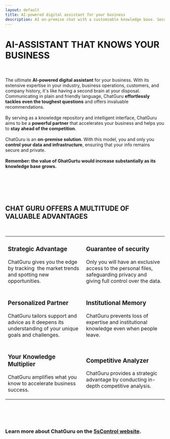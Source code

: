 ```yaml
---
layout: default
title: AI-powered digital assistant for your business
description: AI on-premise chat with a customzable knowledge base. Secure way to use new technologies for the benefit of your business.
---
```


<h1>AI-ASSISTANT THAT KNOWS YOUR BUSINESS</h1>
<br><br>
The ultimate <strong>AI-powered digital assistant</strong> for your business. With its extensive expertise in your industry, business operations, customers, and company history, it's like having a second brain at your disposal. Communicating in plain and friendly language, ChatGuru <strong>effortlessly tackles even the toughest questions</strong> and offers invaluable recommendations. 
<br><br>
By serving as a knowledge repository and intelligent interface, ChatGuru aims to be a <strong>powerful partner</strong> that accelerates your business and helps you to <strong>stay ahead of the competition</strong>.
<br><br>
ChatGuru is an <strong>on-premise solution</strong>. With this model, you and only you <strong>control your data and infrastructure</strong>, ensuring that your info remains secure and private.
<br><br>
<strong>Remember: the value of GhatGurtu would increase substantially as its knowledge base grows.<strong>

<br><br><br><br>

<h2>CHAT GURU OFFERS A MULTITUDE OF VALUABLE ADVANTAGES</h2>

 <br>
  <table align="center">
    <tr>
      <td class="feature">
        <h3>Strategic Advantage</h3>
        <p>ChatGuru gives you the edge by tracking  the market trends and spotting new opportunities.</p>
      </td>
      <td class="feature">
        <h3>Guarantee of security</h3>
        <p>Only you will have an exclusive access to the personal files, safeguarding privacy and giving full control over the data.</p>
      </td>
      </tr>
        <tr>
      <td class="feature">
        <h3>Personalized Partner</h3>
        <p>ChatGuru tailors support and advice as it deepens its understanding of your unique goals and challenges.</p>
      </td>
      <td class="feature">
        <h3>Institutional Memory</h3>
        <p>ChatGuru prevents loss of expertise and institutional knowledge even when people leave.</p>
      </td>
      </tr>
        <tr>
      <td class="feature">
        <h3>Your Knowledge Multiplier</h3>
        <p>ChatGuru amplifies what you know to accelerate business success. </p>
      </td>
      <td class="feature">
        <h3>Competitive Analyzer</h3>
        <p>ChatGuru provides a strategic advantage by conducting in-depth competitive analysis.</p>
      </td>
      </tr>
  </table>

  <br><br><br>
  
<h3>Learn more about ChatGuru on the <strong><a href="https://5controls.com/solutions/chat-guru">5sControl website</a></strong>.</h3>
<br><br>

